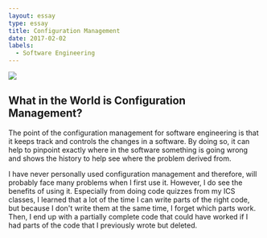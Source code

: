 ```yaml
---
layout: essay
type: essay
title: Configuration Management
date: 2017-02-02
labels:
  - Software Engineering
---
```


<img class="ui image" src="http://mary-pascual.github.io/images/configuration-management-process-890x675.jpg">

## What in the World is Configuration Management?

The point of the configuration management for software engineering is that it keeps track and controls the changes in a software.  By doing so, it can help to pinpoint exactly where in the software something is going wrong and shows the history to help see where the problem derived from.

I have never personally used configuration management and therefore, will probably face many problems when I first use it.  However, I do see the benefits of using it.  Especially from doing code quizzes from my ICS classes, I learned that a lot of the time I can write parts of the right code, but because I don't write them at the same time, I forget which parts work.  Then, I end up with a partially complete code that could have worked if I had parts of the code that I previously wrote but deleted.
